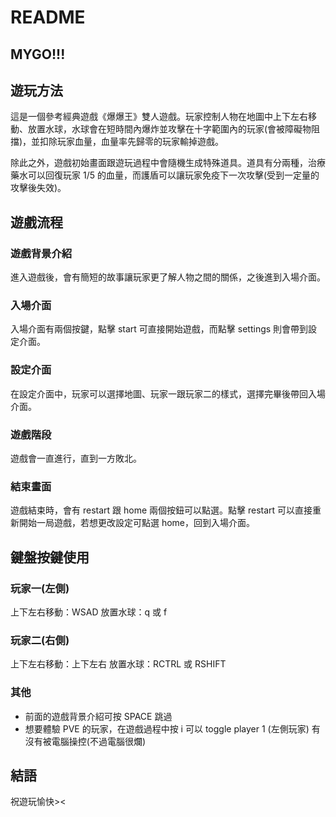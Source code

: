 # README
## MYGO!!!
## 遊玩方法
這是一個參考經典遊戲《爆爆王》雙人遊戲。玩家控制人物在地圖中上下左右移動、放置水球，水球會在短時間內爆炸並攻擊在十字範圍內的玩家(會被障礙物阻擋)，並扣除玩家血量，血量率先歸零的玩家輸掉遊戲。

除此之外，遊戲初始畫面跟遊玩過程中會隨機生成特殊道具。道具有分兩種，治療藥水可以回復玩家 1/5 的血量，而護盾可以讓玩家免疫下一次攻擊(受到一定量的攻擊後失效)。

## 遊戲流程

### 遊戲背景介紹
進入遊戲後，會有簡短的故事讓玩家更了解人物之間的關係，之後進到入場介面。
### 入場介面
入場介面有兩個按鍵，點擊 start 可直接開始遊戲，而點擊 settings 則會帶到設定介面。
### 設定介面
在設定介面中，玩家可以選擇地圖、玩家一跟玩家二的樣式，選擇完畢後帶回入場介面。
### 遊戲階段
遊戲會一直進行，直到一方敗北。

### 結束畫面
遊戲結束時，會有 restart 跟 home 兩個按鈕可以點選。點擊 restart 可以直接重新開始一局遊戲，若想更改設定可點選 home，回到入場介面。


## 鍵盤按鍵使用
### 玩家一(左側)

上下左右移動：WSAD
放置水球：q 或 f

### 玩家二(右側)

上下左右移動：上下左右
放置水球：RCTRL 或 RSHIFT

### 其他

- 前面的遊戲背景介紹可按 SPACE 跳過
- 想要體驗 PVE 的玩家，在遊戲過程中按 i 可以 toggle player 1 (左側玩家) 有沒有被電腦操控(不過電腦很爛)

## 結語
祝遊玩愉快><

